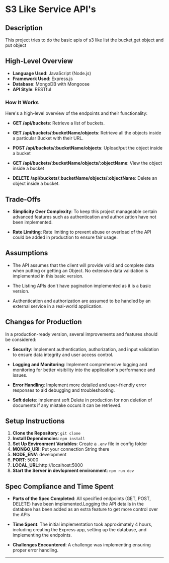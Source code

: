 # S3 Like Service API's

## Description

This project tries to do the basic apis of s3 like list the bucket,get object and put object

## High-Level Overview

- **Language Used**: JavaScript (Node.js)
- **Framework Used**: Express.js
- **Database**: MongoDB with Mongoose
- **API Style**: RESTful

### How It Works

 Here's a high-level overview of the endpoints and their functionality:

- **GET /api/buckets**: Retrieve a list of buckets.

- **GET /api/buckets/:bucketName/objects**: Retrieve all the objects inside a particular Bucket with their URL.

- **POST /api/buckets/:bucketName/objects**: Upload/put the object inside a bucket 

- **GET /api/buckets/:bucketName/objects/:objectName**: View the object inside a bucket

- **DELETE /api/buckets/:bucketName/objects/:objectName**: Delete an object inside a bucket.

## Trade-Offs

- **Simplicity Over Complexity**: To keep this project manageable certain advanced features such as authentication and authorization have not been implemented.

- **Rate Limiting**: Rate limiting to prevent abuse or overload of the API could be added in production to ensure fair usage.

## Assumptions

- The API assumes that the client will provide valid and complete data when putting or getting an Object. No extensive data validation is implemented in this basic version.

- The Listing APIs don't have pagination implemented as it is a basic version.

- Authentication and authorization are assumed to be handled by an external service in a real-world application.

## Changes for Production

In a production-ready version, several improvements and features should be considered:

- **Security**: Implement authentication, authorization, and input validation to ensure data integrity and user access control.

- **Logging and Monitoring**: Implement comprehensive logging and monitoring for better visibility into the application's performance and issues.

- **Error Handling**: Implement more detailed and user-friendly error responses to aid debugging and troubleshooting.

- **Soft delete**: Implement soft Delete in production for non deletion of documents if any mistake occurs it can be retrieved.

## Setup Instructions

1. **Clone the Repository**: `git clone `
2. **Install Dependencies**: `npm install`
3. **Set Up Environment Variables**: Create a `.env` file in config folder
4. **MONGO_URI**: Put your connection String there
5. **NODE_ENV**: development
6. **PORT**: 5000
7. **LOCAL_URL**:http://localhost:5000
8. **Start the Server in devlopment environment**: `npm run dev`


## Spec Compliance and Time Spent

- **Parts of the Spec Completed**: All specified endpoints (GET, POST, DELETE) have been implemented.Logging the API details in the database has been added as an extra feature to get more control over the APIs

- **Time Spent**: The initial implementation took approximately 4 hours, including creating the Express app, setting up the database, and implementing the endpoints.

- **Challenges Encountered**: A challenge was implementing ensuring proper error handling.

---
